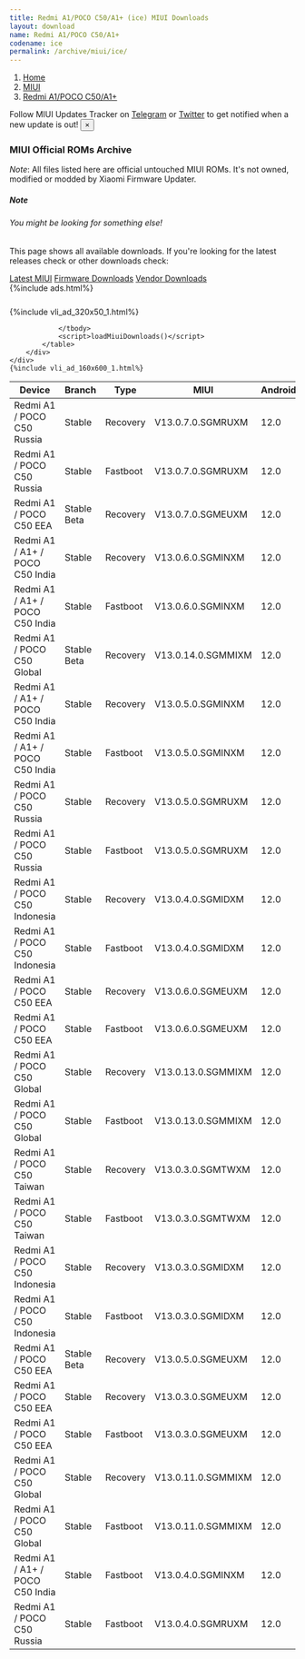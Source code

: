 ```yaml
---
title: Redmi A1/POCO C50/A1+ (ice) MIUI Downloads
layout: download
name: Redmi A1/POCO C50/A1+
codename: ice
permalink: /archive/miui/ice/
---
```

<nav aria-label="breadcrumb">
    <ol class="breadcrumb">
        <li class="breadcrumb-item"><a href="/">Home</a></li>
        <li class="breadcrumb-item"><a href="/miui/">MIUI</a></li>
        <li class="breadcrumb-item active" aria-current="page"><a href="/miui/ice/">Redmi A1/POCO C50/A1+</a></li>
    </ol>
</nav>
<div class="alert alert-primary alert-dismissible fade show" role="alert">
    Follow MIUI Updates Tracker on <a href="https://t.me/MIUIUpdatesTracker" class="alert-link">Telegram</a>
     or <a href="https://twitter.com/MiFwUpdater" class="alert-link">Twitter</a> to get notified when a new update is out!
    <button type="button" class="close" data-dismiss="alert" aria-label="Close">
        <span aria-hidden="true">&times;</span>
    </button>
</div>

### MIUI Official ROMs Archive
*Note*: All files listed here are official untouched MIUI ROMs. It's not owned, modified or modded by Xiaomi Firmware Updater.
<div class="card">
  <div class="card-body">
    <h5 class="card-title">Note</h5>
    <h6 class="card-subtitle mb-2 text-muted">You might be looking for something else!</h6>
    <p class="card-text">This page shows all available downloads.
     If you're looking for the latest releases check or other downloads check:</p>
    <a href="/miui/ice/" class="card-link">Latest MIUI</a>
    <a href="/firmware/ice/" class="card-link">Firmware Downloads</a>
    <a href="/vendor/ice/" class="card-link">Vendor Downloads</a>
  </div>
</div>
{%include ads.html%}
<div class="row justify-content-center">
    <div class="col-10">
        <div class="table-responsive-md" style="margin-top: 25px;">
            {%include vli_ad_320x50_1.html%}
            <table id="miui" class="display dt-responsive nowrap compact table table-striped table-hover table-sm">
                <thead class="thead-dark">
                    <tr>
                        <th data-ref="device">Device</th>
                        <th data-ref="branch">Branch</th>
                        <th data-ref="type">Type</th>
                        <th data-ref="miui">MIUI</th>
                        <th data-ref="android">Android</th>
                        <th data-ref="size">Size</th>
                        <th data-ref="size">Date</th>
                        <th data-ref="link">Link</th>
                    </tr>
                </thead>
                <tbody>
                <tr><td>Redmi A1 / POCO C50 Russia</td><td>Stable</td><td>Recovery</td><td>V13.0.7.0.SGMRUXM</td><td>12.0</td><td>1.5 GB</td><td>2023-01-04</td><td><a href="/miui/ice/stable/V13.0.7.0.SGMRUXM/">Download</a></td></tr>
<tr><td>Redmi A1 / POCO C50 Russia</td><td>Stable</td><td>Fastboot</td><td>V13.0.7.0.SGMRUXM</td><td>12.0</td><td>2.0 GB</td><td>2022-12-20</td><td><a href="/miui/ice/stable/V13.0.7.0.SGMRUXM/">Download</a></td></tr>
<tr><td>Redmi A1 / POCO C50 EEA</td><td>Stable Beta</td><td>Recovery</td><td>V13.0.7.0.SGMEUXM</td><td>12.0</td><td>1.6 GB</td><td>2022-12-09</td><td><a href="/miui/ice/stable beta/V13.0.7.0.SGMEUXM/">Download</a></td></tr>
<tr><td>Redmi A1 / A1+ / POCO C50 India</td><td>Stable</td><td>Recovery</td><td>V13.0.6.0.SGMINXM</td><td>12.0</td><td>1.5 GB</td><td>2022-12-06</td><td><a href="/miui/ice/stable/V13.0.6.0.SGMINXM/">Download</a></td></tr>
<tr><td>Redmi A1 / A1+ / POCO C50 India</td><td>Stable</td><td>Fastboot</td><td>V13.0.6.0.SGMINXM</td><td>12.0</td><td>1.9 GB</td><td>2022-11-29</td><td><a href="/miui/ice/stable/V13.0.6.0.SGMINXM/">Download</a></td></tr>
<tr><td>Redmi A1 / POCO C50 Global</td><td>Stable Beta</td><td>Recovery</td><td>V13.0.14.0.SGMMIXM</td><td>12.0</td><td>1.6 GB</td><td>2022-12-06</td><td><a href="/miui/ice/stable beta/V13.0.14.0.SGMMIXM/">Download</a></td></tr>
<tr><td>Redmi A1 / A1+ / POCO C50 India</td><td>Stable</td><td>Recovery</td><td>V13.0.5.0.SGMINXM</td><td>12.0</td><td>1.5 GB</td><td>2022-11-18</td><td><a href="/miui/ice/stable/V13.0.5.0.SGMINXM/">Download</a></td></tr>
<tr><td>Redmi A1 / A1+ / POCO C50 India</td><td>Stable</td><td>Fastboot</td><td>V13.0.5.0.SGMINXM</td><td>12.0</td><td>1.9 GB</td><td>2022-11-14</td><td><a href="/miui/ice/stable/V13.0.5.0.SGMINXM/">Download</a></td></tr>
<tr><td>Redmi A1 / POCO C50 Russia</td><td>Stable</td><td>Recovery</td><td>V13.0.5.0.SGMRUXM</td><td>12.0</td><td>1.5 GB</td><td>2022-11-16</td><td><a href="/miui/ice/stable/V13.0.5.0.SGMRUXM/">Download</a></td></tr>
<tr><td>Redmi A1 / POCO C50 Russia</td><td>Stable</td><td>Fastboot</td><td>V13.0.5.0.SGMRUXM</td><td>12.0</td><td>2.0 GB</td><td>2022-11-10</td><td><a href="/miui/ice/stable/V13.0.5.0.SGMRUXM/">Download</a></td></tr>
<tr><td>Redmi A1 / POCO C50 Indonesia</td><td>Stable</td><td>Recovery</td><td>V13.0.4.0.SGMIDXM</td><td>12.0</td><td>1.5 GB</td><td>2022-11-16</td><td><a href="/miui/ice/stable/V13.0.4.0.SGMIDXM/">Download</a></td></tr>
<tr><td>Redmi A1 / POCO C50 Indonesia</td><td>Stable</td><td>Fastboot</td><td>V13.0.4.0.SGMIDXM</td><td>12.0</td><td>2.0 GB</td><td>2022-11-10</td><td><a href="/miui/ice/stable/V13.0.4.0.SGMIDXM/">Download</a></td></tr>
<tr><td>Redmi A1 / POCO C50 EEA</td><td>Stable</td><td>Recovery</td><td>V13.0.6.0.SGMEUXM</td><td>12.0</td><td>1.6 GB</td><td>2022-11-15</td><td><a href="/miui/ice/stable/V13.0.6.0.SGMEUXM/">Download</a></td></tr>
<tr><td>Redmi A1 / POCO C50 EEA</td><td>Stable</td><td>Fastboot</td><td>V13.0.6.0.SGMEUXM</td><td>12.0</td><td>2.0 GB</td><td>2022-11-09</td><td><a href="/miui/ice/stable/V13.0.6.0.SGMEUXM/">Download</a></td></tr>
<tr><td>Redmi A1 / POCO C50 Global</td><td>Stable</td><td>Recovery</td><td>V13.0.13.0.SGMMIXM</td><td>12.0</td><td>1.6 GB</td><td>2022-11-09</td><td><a href="/miui/ice/stable/V13.0.13.0.SGMMIXM/">Download</a></td></tr>
<tr><td>Redmi A1 / POCO C50 Global</td><td>Stable</td><td>Fastboot</td><td>V13.0.13.0.SGMMIXM</td><td>12.0</td><td>2.0 GB</td><td>2022-11-06</td><td><a href="/miui/ice/stable/V13.0.13.0.SGMMIXM/">Download</a></td></tr>
<tr><td>Redmi A1 / POCO C50 Taiwan</td><td>Stable</td><td>Recovery</td><td>V13.0.3.0.SGMTWXM</td><td>12.0</td><td>1.5 GB</td><td>2022-11-09</td><td><a href="/miui/ice/stable/V13.0.3.0.SGMTWXM/">Download</a></td></tr>
<tr><td>Redmi A1 / POCO C50 Taiwan</td><td>Stable</td><td>Fastboot</td><td>V13.0.3.0.SGMTWXM</td><td>12.0</td><td>1.9 GB</td><td>2022-11-06</td><td><a href="/miui/ice/stable/V13.0.3.0.SGMTWXM/">Download</a></td></tr>
<tr><td>Redmi A1 / POCO C50 Indonesia</td><td>Stable</td><td>Recovery</td><td>V13.0.3.0.SGMIDXM</td><td>12.0</td><td>1.5 GB</td><td>2022-10-28</td><td><a href="/miui/ice/stable/V13.0.3.0.SGMIDXM/">Download</a></td></tr>
<tr><td>Redmi A1 / POCO C50 Indonesia</td><td>Stable</td><td>Fastboot</td><td>V13.0.3.0.SGMIDXM</td><td>12.0</td><td>2.0 GB</td><td>2022-10-21</td><td><a href="/miui/ice/stable/V13.0.3.0.SGMIDXM/">Download</a></td></tr>
<tr><td>Redmi A1 / POCO C50 EEA</td><td>Stable Beta</td><td>Recovery</td><td>V13.0.5.0.SGMEUXM</td><td>12.0</td><td>1.6 GB</td><td>2022-10-27</td><td><a href="/miui/ice/stable beta/V13.0.5.0.SGMEUXM/">Download</a></td></tr>
<tr><td>Redmi A1 / POCO C50 EEA</td><td>Stable</td><td>Recovery</td><td>V13.0.3.0.SGMEUXM</td><td>12.0</td><td>1.6 GB</td><td>2022-10-26</td><td><a href="/miui/ice/stable/V13.0.3.0.SGMEUXM/">Download</a></td></tr>
<tr><td>Redmi A1 / POCO C50 EEA</td><td>Stable</td><td>Fastboot</td><td>V13.0.3.0.SGMEUXM</td><td>12.0</td><td>2.0 GB</td><td>2022-09-15</td><td><a href="/miui/ice/stable/V13.0.3.0.SGMEUXM/">Download</a></td></tr>
<tr><td>Redmi A1 / POCO C50 Global</td><td>Stable</td><td>Recovery</td><td>V13.0.11.0.SGMMIXM</td><td>12.0</td><td>1.6 GB</td><td>2022-10-24</td><td><a href="/miui/ice/stable/V13.0.11.0.SGMMIXM/">Download</a></td></tr>
<tr><td>Redmi A1 / POCO C50 Global</td><td>Stable</td><td>Fastboot</td><td>V13.0.11.0.SGMMIXM</td><td>12.0</td><td>2.0 GB</td><td>2022-10-18</td><td><a href="/miui/ice/stable/V13.0.11.0.SGMMIXM/">Download</a></td></tr>
<tr><td>Redmi A1 / A1+ / POCO C50 India</td><td>Stable</td><td>Fastboot</td><td>V13.0.4.0.SGMINXM</td><td>12.0</td><td>1.9 GB</td><td>2022-09-20</td><td><a href="/miui/ice/stable/V13.0.4.0.SGMINXM/">Download</a></td></tr>
<tr><td>Redmi A1 / POCO C50 Russia</td><td>Stable</td><td>Fastboot</td><td>V13.0.4.0.SGMRUXM</td><td>12.0</td><td>2.0 GB</td><td>2022-09-15</td><td><a href="/miui/ice/stable/V13.0.4.0.SGMRUXM/">Download</a></td></tr>

                </tbody>
                <script>loadMiuiDownloads()</script>
            </table>
        </div>
    </div>
    {%include vli_ad_160x600_1.html%}
</div>
